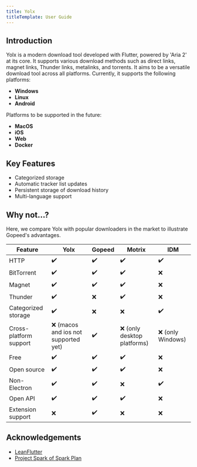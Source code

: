 ```yaml
---
title: Yolx
titleTemplate: User Guide
---
```


## Introduction
Yolx is a modern download tool developed with Flutter, powered by 'Aria 2' at its core. It supports various download methods such as direct links, magnet links, Thunder links, metalinks, and torrents. It aims to be a versatile download tool across all platforms. Currently, it supports the following platforms:

- **Windows**
- **Linux**
- **Android**

Platforms to be supported in the future:

- **MacOS**
- **iOS**
- **Web**
- **Docker**

## Key Features

- Categorized storage
- Automatic tracker list updates
- Persistent storage of download history
- Multi-language support

## Why not...?

Here, we compare Yolx with popular downloaders in the market to illustrate Gopeed's advantages.

| Feature        | Yolx | Gopeed | Motrix          | IDM             |
| ----------- |  ------ | ------ | --------------- | --------------- |
| HTTP        | ✔️     | ✔️     | ✔️              | ✔️              |
| BitTorrent  | ✔️     | ✔️     | ✔️              | ❌              |
| Magnet      | ✔️     | ✔️     | ✔️              | ❌              |
| Thunder     | ✔️     | ❌     | ✔️              | ❌              |
| Categorized storage      | ✔️     | ❌     | ❌              |  ✔️             |
| Cross-platform support  | ❌ (macos and ios not supported yet)     | ✔️     | ❌ (only desktop platforms) | ❌ (only Windows) |
| Free        | ✔️     | ✔️     | ✔️              | ❌              |
| Open source        | ✔️     | ✔️     | ✔️              | ❌              |
| Non-Electron | ✔️     | ✔️     | ❌              | ✔️              |
| Open API    | ✔️     | ✔️     | ✔️              | ❌              |
| Extension support    | ❌     |✔️     | ❌              | ❌              |


## Acknowledgements

- [LeanFlutter](https://github.com/leanflutter)
- [Project Spark of Spark Plan](https://gitee.com/spark-store-project)